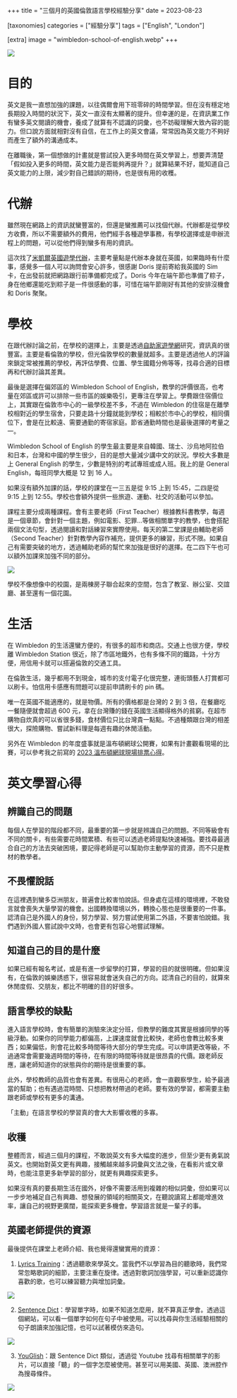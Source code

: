 +++
title = "三個月的英國倫敦語言學校經驗分享"
date = 2023-08-23

[taxonomies]
categories = ["經驗分享"]
tags = ["English", "London"]

[extra]
image = "wimbledon-school-of-english.webp"
+++

![](wimbledon-school-of-english.webp)

目的
================

英文是我一直想加強的課題，以往偶爾會用下班零碎的時間學習。但在沒有穩定地長期投入時間的狀況下，英文一直沒有太顯著的提升。但幸運的是，在資訊業工作有蠻多英文閱讀的機會，養成了就算有不認識的詞彙，也不妨礙理解大致內容的能力。但口說方面就相對沒有自信，在工作上的英文會議，常常因為英文能力不夠好而產生了額外的溝通成本。

在離職後，第一個想做的計畫就是嘗試投入更多時間在英文學習上，想要弄清楚「假如投入更多的時間，英文能力是否能夠再提升？」就算結果不好，能知道自己英文能力的上限，減少對自己錯誤的期待，也是很有用的收穫。

代辦
================

雖然現在網路上的資訊就蠻豐富的，但還是蠻推薦可以找個代辦。代辦都是從學校方收費，所以不需要額外的費用，他們經手各種遊學事務，有學校選擇或是申辦流程上的問題，可以從他們得到蠻多有用的資訊。

這次找了[米凱爾英國遊學代辦](https://www.mikayeelukstudy.url.tw/)，主要考量點是代辦本身就在英國，如果臨時有什麼事，感覺多一個人可以詢問會安心許多，很感謝 Doris 提前寄給我英國的 Sim 卡，在出發前就把網路跟行前準備都完成了。Doris 今年在端午節也準備了粽子，身在他鄉還能吃到粽子是一件很感動的事，可惜在端午節剛好有其他的安排沒機會和 Doris 聚聚。

學校
================

在跟代辦討論之前，在學校的選擇上，主要是透過[自助家遊學網](https://study-diy.com.tw/)研究，資訊真的很豐富。主要是看倫敦的學校，但光倫敦學校的數量就超多。主要是透過他人的評論來鎖定常被推薦的學校，再評估學費、位置、學生國籍分佈等等，找尋合適的目標再和代辦討論其差異。

最後是選擇在偏郊區的 Wimbledon School of English，教學的評價很高，也考量在郊區或許可以排除一些市區的娛樂吸引，更專注在學習上。學費跟住宿價位上，其實跟在倫敦市中心的一級學校差不多，不過在 Wimbledon 的住宿是在離學校相對近的學生宿舍，只要走路十分鐘就能到學校；相較於市中心的學校，相同價位下，會是在比較遠、需要通勤的寄宿家庭。節省通勤時間也是最後選擇的考量之一。

Wimbledon School of English 的學生最主要是來自韓國、瑞士、沙烏地阿拉伯和日本，台灣和中國的學生很少，目的是想大量減少講中文的狀況。學校大多數是上 General English 的學生，少數是特別的考試專班或成人班。我上的是 General English，每班同學大概是 12 到 16 人。

如果沒有額外加課的話，學校的課堂在一三五是從 9:15 上到 15:45，二四是從 9:15 上到 12:55。學校也會額外提供一些旅遊、運動、社交的活動可以參加。

課程主要分成兩種課程。會有主要老師（First Teacher）根據教科書教學，每週是一個章節，會針對一個主題，例如電影、犯罪...等做相關單字的教學，也會搭配兩個文法句型，透過閱讀和對話練習來實際使用。每天的第二堂課是由輔助老師（Second Teacher）針對教學內容作補充，提供更多的練習，形式不限。如果自己有需要突破的地方，透過輔助老師的幫忙來加強是很好的選擇。在二四下午也可以額外加課來加強不同的部分。

![](wse-school.webp)
<p class="image-caption">學校不像想像中的校園，是兩棟房子聯合起來的空間，包含了教室、辦公室、交誼廳、甚至還有一個花園。</p>

生活
================

在 Wimbledon 的生活還蠻方便的，有很多的超市和商店。交通上也很方便，學校離 Wimbledon Station 很近，除了市區地鐵外，也有多條不同的鐵路，十分方便，用信用卡就可以搭遍倫敦的交通工具。

在倫敦生活，幾乎都用不到現金，城市的支付電子化很完整，連街頭藝人打賞都可以刷卡。怕信用卡感應有問題可以提前申請刷卡的 pin 碼。

唯一在英國不能適應的，就是物價。所有的價格都是台灣的 2 到 3 倍，在餐廳吃一餐隨便就會超過 600 元，拿在台灣賺的錢在英國生活顯得格外的貧窮。在超市購物自炊真的可以省很多錢，食材價位只比台灣貴一點點。不過種類跟台灣的相差很大，探險購物、嘗試新料理是每週有趣的休閒活動。

另外在 Wimbledon 的年度盛事就是溫布頓網球公開賽，如果有計畫觀看現場的比賽，可以參考我之前寫的 [2023 溫布頓網球現場排票心得](@/blog/2023-wimbledon-tennis/index.md)。

英文學習心得
================

## 辨識自己的問題

每個人在學習的階段都不同，最重要的第一步就是辨識自己的問題。不同等級會有不同的關卡，有些需要花時間累積、有些可以透過老師提點快速補強。要找尋最適合自己的方法去突破困境，要記得老師是可以幫助你主動學習的資源，而不只是教材的教學者。

## 不畏懼說話

在這裡遇到蠻多亞洲朋友，普遍會比較害怕說話。但身處在這樣的環境裡，不敢發言就會喪失大量學習的機會。出國轉換環境以外，轉換心態也是很重要的一件事。認清自己是外國人的身份，努力學習、努力嘗試使用第二外語，不要害怕說錯。我們遇到外國人嘗試說中文時，也會更有包容心地嘗試理解。

## 知道自己的目的是什麼

如果已經有報名考試，或是有進一步留學的打算，學習的目的就很明確。但如果沒有，在倫敦的娛樂誘惑下，很容易就會迷失自己的方向。認清自己的目的，就算來休閒度假、交朋友，都比不明確的目的好很多。

## 語言學校的缺點

進入語言學校時，會有簡單的測驗來決定分班，但教學的難度其實是根據同學的等級浮動。如果你的同學能力都偏高，上課速度就會比較快，老師也會教比較多東西；如果偏低，則會花比較多時間等待大部分的學生完成。可以申請更改等級，不過通常會需要幾週時間的等待，在有限的時間等待就是很昂貴的代價。跟老師反應，讓老師知道你的狀態與你的期待是很重要的事。

此外，學校教師的品質也會有差異。有很用心的老師，會一直觀察學生，給予最適當的幫助；也有遇過混時間、只想把教材帶過的老師。要有效的學習，都需要主動跟老師或學校有更多的溝通。

「主動」在語言學校的學習真的會大大影響收穫的多寡。

## 收穫

整體而言，經過三個月的課程，不敢說英文有多大幅度的進步，但至少更有勇氣說英文。也開始對英文更有興趣，接觸越來越多詞彙與文法之後，在看影片或文章時，也能注意更多新學習的部分，就更有興趣探索更多。

如果沒有真的要長期生活在國外，好像不需要活用到複雜的相似詞彙，但如果可以一步步地補足自己有興趣、想發展的領域的相關英文，在聽說讀寫上都能增進效率，讓自己的視野更廣闊，能探索更多機會。學習語言就是一輩子的事。

## 英國老師提供的資源

最後提供在課堂上老師介紹、我也覺得還蠻實用的資源：

1.  [Lyrics Training](https://lyricstraining.com)：透過聽歌來學英文。當我們不以學習為目的聽歌時，我們常常忽略歌詞的細節，主要注重在旋律。透過對歌詞加強學習，可以重新認識你喜歡的歌，也可以練習聽力與增加詞彙。

![](lyrics-training.webp)

2.  [Sentence Dict](https://sentencedict.com/)：學習單字時，如果不知道怎麼用，就不算真正學會。透過這個網站，可以看一個單字如何在句子中被使用。可以找尋與你生活經驗相關的句子朗讀來加強記憶，也可以試著模仿來造句。

![](sentence-dict.webp)

3.  [YouGlish](https://youglish.com/)：跟 Sentence Dict 類似，透過從 Youtube 找尋有相關單字的影片，可以直接「聽」的一個字怎麼被使用。甚至可以用美國、英國、澳洲腔作為搜尋條件。

![](youglish.webp)
